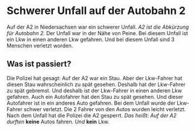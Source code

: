 # Schwerer Unfall auf der Autobahn 2

Auf der A2 in Niedersachsen war ein schwerer Unfall. 
*A2 ist die Abkürzung für Autobahn 2.* Der Unfall war in der Nähe von Peine. Bei diesem Unfall ist ein Lkw in einen anderen Lkw gefahren. Und bei diesem Unfall sind 3 Menschen verletzt worden. 

## Was ist passiert?
Die Polizei hat gesagt: Auf der A2 war ein Stau. Aber der Lkw-Fahrer hat diesen Stau wahrscheinlich zu spät gesehen. Deshalb hat der Lkw-Fahrer zu spät gebremst. Und deshalb ist der Lkw-Fahrer in einen anderen Lkw gefahren. 
Auch ein Autofahrer hat den Stau zu spät gesehen. Und dieser Autofahrer ist in ein anderes Auto gefahren. 
Bei dem Unfall wurde der Lkw-Fahrer schwer verletzt. Die 2 Fahrer von den Autos wurden leicht verletzt. 
Nach dem Unfall hat die Polizei die A2 gesperrt. *Das heißt:* 
*Auf der A2 durften* **keine** Autos fahren. 
*Und* **kein** Lkw. 
